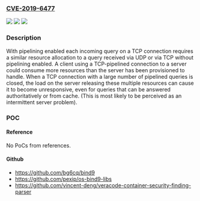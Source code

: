 ### [CVE-2019-6477](https://cve.mitre.org/cgi-bin/cvename.cgi?name=CVE-2019-6477)
![](https://img.shields.io/static/v1?label=Product&message=BIND9&color=blue)
![](https://img.shields.io/static/v1?label=Version&message=n%2Fa&color=blue)
![](https://img.shields.io/static/v1?label=Vulnerability&message=By%20design%2C%20BIND%20is%20intended%20to%20limit%20the%20number%20of%20TCP%20clients%20that%20can%20be%20connected%20at%20any%20given%20time.%20The%20update%20to%20this%20functionality%20introduced%20by%20CVE-2018-5743%20changed%20how%20BIND%20calculates%20the%20number%20of%20concurrent%20TCP%20clients%20from%20counting%20the%20outstanding%20TCP%20queries%20to%20counting%20the%20TCP%20client%20connections.%20On%20a%20server%20with%20TCP-pipelining%20capability%2C%20it%20is%20possible%20for%20one%20TCP%20client%20to%20send%20a%20large%20number%20of%20DNS%20requests%20over%20a%20single%20connection.%20Each%20outstanding%20query%20will%20be%20handled%20internally%20as%20an%20independent%20client%20request%2C%20thus%20bypassing%20the%20new%20TCP%20clients%20limit.%20%209.11.6-P1%20-%3E%209.11.12%2C%209.12.4-P1%20-%3E%209.12.4-P2%2C%209.14.1%20-%3E%209.14.7%2C%20and%20versions%209.11.5-S6%20-%3E%209.11.12-S1%20of%20BIND%209%20Supported%20Preview%20Edition.%20Versions%209.15.0%20-%3E%209.15.5%20of%20the%20BIND%209.15%20development%20branch%20are%20also%20affected.&color=brighgreen)

### Description

With pipelining enabled each incoming query on a TCP connection requires a similar resource allocation to a query received via UDP or via TCP without pipelining enabled. A client using a TCP-pipelined connection to a server could consume more resources than the server has been provisioned to handle. When a TCP connection with a large number of pipelined queries is closed, the load on the server releasing these multiple resources can cause it to become unresponsive, even for queries that can be answered authoritatively or from cache. (This is most likely to be perceived as an intermittent server problem).

### POC

#### Reference
No PoCs from references.

#### Github
- https://github.com/bg6cq/bind9
- https://github.com/pexip/os-bind9-libs
- https://github.com/vincent-deng/veracode-container-security-finding-parser

